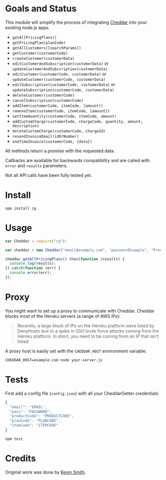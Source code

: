 # Goals and Status

This module will simplify the process of integrating [Cheddar](https://www.getcheddar.com/) into your existing node.js apps.

* `getAllPricingPlans()`
* `getPricingPlan(planCode)`
* `getAllCustomers([searchParams])`
* `getCustomer(customerCode)`
* `createCustomer(customerData)`
* `editCustomerAndSubscription(customerData)` or `updateCustomerAndSubscription(customerData)`
* `editCustomer(customerCode, customerData)` or `updateCustomer(customerCode, customerData)`
* `editSubscription(customerCode, customerData)` or `updateSubscription(customerCode, customerData)`
* `deleteCustomer(customerCode)`
* `cancelSubscription(customerCode)`
* `addItem(customerCode, itemCode, [amount])`
* `removeItem(customerCode, itemCode, [amount])`
* `setItemQuantity(customerCode, itemCode, amount)`
* `addCustomCharge(customerCode, chargeCode, quantity, amount, description)`
* `deleteCustomCharge(customerCode, chargeId)`
* `resendInvoiceEmail(idOrNumber)`
* `oneTimeInvoice(customerCode, {data})`

All methods return a promise with the requested data.

Callbacks are available for backwards compatibility and are called with `error` and `results` parameters.

Not all API calls have been fully tested yet.

# Install

```
npm install cg
```

# Usage

```javascript
var Cheddar = require("cg");

var cheddar = new Cheddar("email@example.com", "passwordExample", "ProductCode");

cheddar.getAllPricingPlans().then(function (results) {
  console.log(results);
}).catch(function (err) {
  console.error(err);
});
```

# Proxy

You might want to set up a proxy to communicate with Cheddar. Cheddar blocks most of the Heroku servers (a range of AWS IPs):

> Recently, a large block of IPs on the Heroku platform were listed by DenyHosts due to a spike in SSH brute force attacks coming from the Heroku platform. In short, you need to be coming from an IP that isn't listed.

A proxy host is easily set with the `CHEDDAR_HOST` environment variable:

```
CHEDDAR_HOST=example.com node your-server.js
```

# Tests
First add a config file (`config.json`) with all your CheddarGetter credentials:

```javascript
{
  "email": "EMAIL",
  "pass": "PASSWORD",
  "productCode": "PRODUCTCODE",
  "planCode": "PLANCODE",
  "itemCode": "ITEMCODE"
}
```


```
npm test
```

# Credits
Original work was done by [Kevin Smith](https://github.com/respectTheCode).
